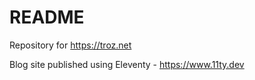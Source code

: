 # README

Repository for https://troz.net

Blog site published using Eleventy - https://www.11ty.dev
